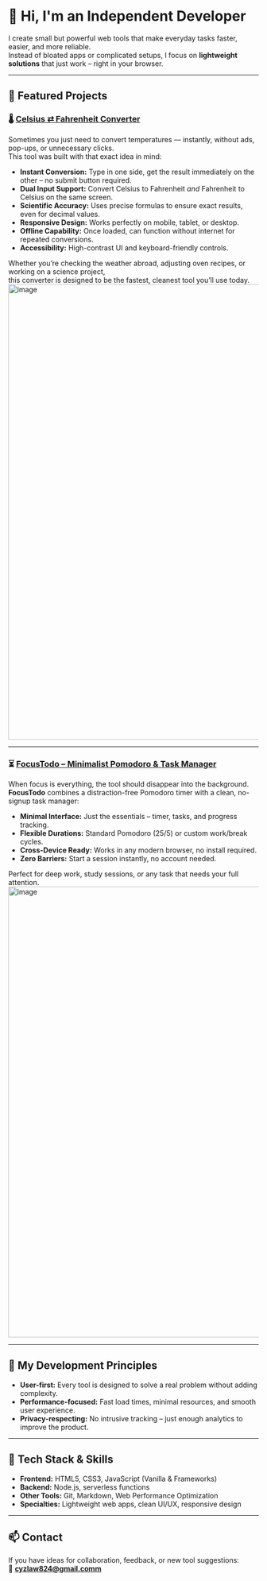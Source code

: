 # 👋 Hi, I'm an Independent Developer

I create small but powerful web tools that make everyday tasks faster, easier, and more reliable.  
Instead of bloated apps or complicated setups, I focus on **lightweight solutions** that just work – right in your browser.

---

## 🌟 Featured Projects

### 🌡️ [Celsius ⇄ Fahrenheit Converter](https://www.celsiustofahrenheit.online/)
Sometimes you just need to convert temperatures — instantly, without ads, pop-ups, or unnecessary clicks.  
This tool was built with that exact idea in mind:  
- **Instant Conversion:** Type in one side, get the result immediately on the other – no submit button required.  
- **Dual Input Support:** Convert Celsius to Fahrenheit *and* Fahrenheit to Celsius on the same screen.  
- **Scientific Accuracy:** Uses precise formulas to ensure exact results, even for decimal values.  
- **Responsive Design:** Works perfectly on mobile, tablet, or desktop.  
- **Offline Capability:** Once loaded, can function without internet for repeated conversions.  
- **Accessibility:** High-contrast UI and keyboard-friendly controls.  

Whether you’re checking the weather abroad, adjusting oven recipes, or working on a science project,  
this converter is designed to be the fastest, cleanest tool you’ll use today.
<img width="1154" height="917" alt="image" src="https://github.com/user-attachments/assets/21d3dd58-9f30-417c-9879-e814987a61f4" />

---

### ⏳ [FocusTodo – Minimalist Pomodoro & Task Manager](https://focustodo.pro/)
When focus is everything, the tool should disappear into the background. **FocusTodo** combines a distraction-free Pomodoro timer with a clean, no-signup task manager:  
- **Minimal Interface:** Just the essentials – timer, tasks, and progress tracking.  
- **Flexible Durations:** Standard Pomodoro (25/5) or custom work/break cycles.  
- **Cross-Device Ready:** Works in any modern browser, no install required.  
- **Zero Barriers:** Start a session instantly, no account needed.  

Perfect for deep work, study sessions, or any task that needs your full attention.
<img width="1133" height="908" alt="image" src="https://github.com/user-attachments/assets/f2941386-41ce-4b4f-a08c-8d41209a2d11" />


---

## 📌 My Development Principles
- **User-first:** Every tool is designed to solve a real problem without adding complexity.  
- **Performance-focused:** Fast load times, minimal resources, and smooth user experience.  
- **Privacy-respecting:** No intrusive tracking – just enough analytics to improve the product.  

---

## 🚀 Tech Stack & Skills
- **Frontend:** HTML5, CSS3, JavaScript (Vanilla & Frameworks)  
- **Backend:** Node.js, serverless functions  
- **Other Tools:** Git, Markdown, Web Performance Optimization  
- **Specialties:** Lightweight web apps, clean UI/UX, responsive design

---

## 📫 Contact
If you have ideas for collaboration, feedback, or new tool suggestions:  
📧 **cyzlaw824@gmail.comm**

